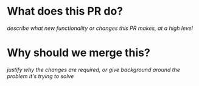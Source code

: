 # What does this PR do?

_describe what new functionality or changes this PR makes, at a high level_

# Why should we merge this?

_justify why the changes are required, or give background around the problem it's trying to solve_
